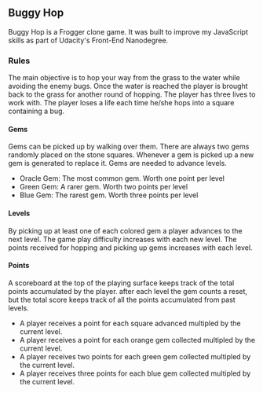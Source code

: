 ## Buggy Hop

Buggy Hop is a Frogger clone game. It was built to improve my JavaScript skills as part of Udacity's Front-End Nanodegree.

### Rules

The main objective is to hop your way from the grass to the water while avoiding the enemy bugs. Once the water is reached the player is brought back to the grass for another round of hopping. The player has three lives to work with. The player loses a life each time he/she hops into a square containing a bug. 

#### Gems

Gems can be picked up by walking over them. There are always two gems randomly placed on the stone squares. Whenever a gem is picked up a new gem is generated to replace it. Gems are needed to advance levels.
* Oracle Gem: The most common gem. Worth one point per level
* Green Gem: A rarer gem. Worth two points per level
* Blue Gem: The rarest gem. Worth three points per level 

#### Levels

By picking up at least one of each colored gem a player advances to the next level. The game play difficulty increases with each new level. The points received for hopping and picking up gems increases with each level.

#### Points

A scoreboard at the top of the playing surface keeps track of the total points accumulated by the player. after each level the gem counts a reset, but the total score keeps track of all the points accumulated from past levels.

* A player receives a point for each square advanced multipled by the current level.
* A player receives a point for each orange gem collected multipled by the current level.
* A player receives two points for each green gem collected multipled by the current level.
* A player receives three points for each blue gem collected multipled by the current level.


